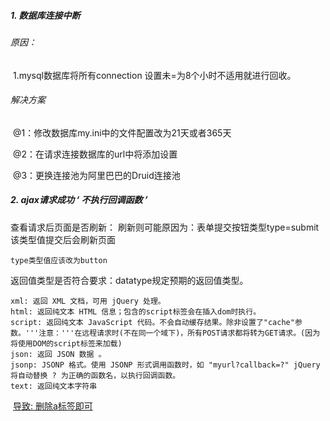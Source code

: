 ##### 1. 数据库连接中断

###### 原因：

​     1.mysql数据库将所有connection 设置未=为8个小时不适用就进行回收。

###### 解决方案

​	@1：修改数据库my.ini中的文件配置改为21天或者365天

​	@2：在请求连接数据库的url中将添加设置

​	@3：更换连接池为阿里巴巴的Druid连接池



##### 2. ajax请求成功 ‘ 不执行回调函数 ’

   查看请求后页面是否刷新：  刷新则可能原因为：表单提交按钮类型type=submit  该类型值提交后会刷新页面

   	type类型值应该改为button

   返回值类型是否符合要求：datatype规定预期的返回值类型。

```
xml: 返回 XML 文档，可用 jQuery 处理。
html: 返回纯文本 HTML 信息；包含的script标签会在插入dom时执行。
script: 返回纯文本 JavaScript 代码。不会自动缓存结果。除非设置了"cache"参数。'''注意：'''在远程请求时(不在同一个域下)，所有POST请求都将转为GET请求。(因为将使用DOM的script标签来加载)
json: 返回 JSON 数据 。
jsonp: JSONP 格式。使用 JSONP 形式调用函数时，如 "myurl?callback=?" jQuery 将自动替换 ? 为正确的函数名，以执行回调函数。
text: 返回纯文本字符串
```

​    <a href="">导致: 删除a标签即可


